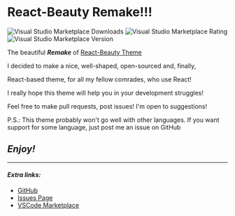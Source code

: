 <link href="styles/readme.css" rel="stylesheet" type="text/css"></link>

<p><h1>React-Beauty Remake!!!</h1></p>

![Visual Studio Marketplace Downloads](https://img.shields.io/visual-studio-marketplace/d/ImpendingDoom28.react-beauty-2?color=0d6a7a&label=Downloads)
![Visual Studio Marketplace Rating](https://img.shields.io/visual-studio-marketplace/r/ImpendingDoom28.react-beauty-2?style=flat-square&label=Rating)
![Visual Studio Marketplace Version](https://img.shields.io/visual-studio-marketplace/v/ImpendingDoom28.react-beauty-2?color=673dfd&label=Version)

The beautiful ***Remake*** of [React-Beauty Theme](https://marketplace.visualstudio.com/items?itemName=ImpendingDoom.react-beauty-theme "React-Beauty \"The First\" on Marketplace")

<p data-align="center">I decided to make a nice, well-shaped, open-sourced 
and, finally,</p>
<p data-align="center"> React-based theme, for all my fellow comrades, who use React!</p>

<p data-align="center">I really hope this theme will help you in your development struggles!</p>

<p data-align="center">Feel free to make pull requests, post issues! I'm open to suggestions!</p>

<p id="diff-lng">P.S.: This theme probably won't go well with other languages. If you want support for some language, just post me an issue on GitHub</p>

## ***Enjoy!***
---
#### *Extra links:*
- [GitHub](https://github.com/ImpendingDoom28/react-beauty-2.0 "Theme repository")
- [Issues Page](https://github.com/ImpendingDoom28/react-beauty-2.0/issues "GitHub Issues")
- [VSCode Marketplace](https://marketplace.visualstudio.com/items?itemName=ImpendingDoom28.react-beauty-2&ssr=false#overview "Theme on Marketplace")
